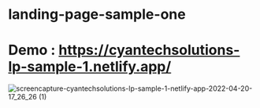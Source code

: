 # landing-page-sample-one

# Demo : https://cyantechsolutions-lp-sample-1.netlify.app/

![screencapture-cyantechsolutions-lp-sample-1-netlify-app-2022-04-20-17_26_26 (1)](https://user-images.githubusercontent.com/104098738/164335242-2ea70a3a-9767-4535-9401-1b3745e262f0.png)

